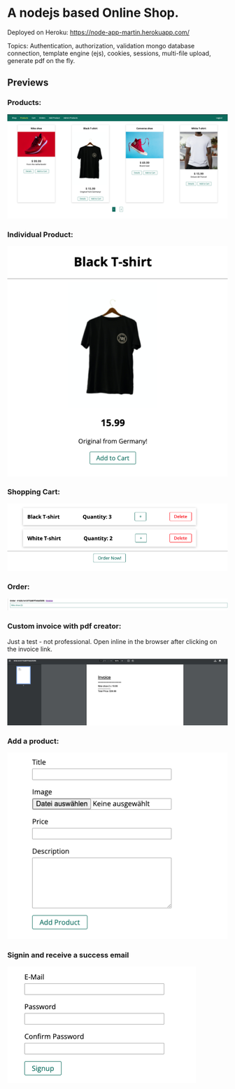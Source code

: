 # A nodejs based Online Shop.

Deployed on Heroku: 
https://node-app-martin.herokuapp.com/

Topics: Authentication, authorization, validation mongo database connection, template engine (ejs), cookies, sessions, multi-file upload, generate pdf on the fly. 

## Previews

### Products:

![Products](./previews/shop.png)

### Individual Product:

![Product](./previews/product.png)


### Shopping Cart:

![Products](./previews/cart.png)

### Order:

![Products](./previews/order.png)

### Custom invoice with pdf creator: 

Just a test - not professional. Open inline in the browser after clicking on the invoice link. 

![Products](./previews/invoice.png)


### Add a product:

![Products](./previews/add-product.png)


### Signin and receive a success email

![Products](./previews/signin.png)



